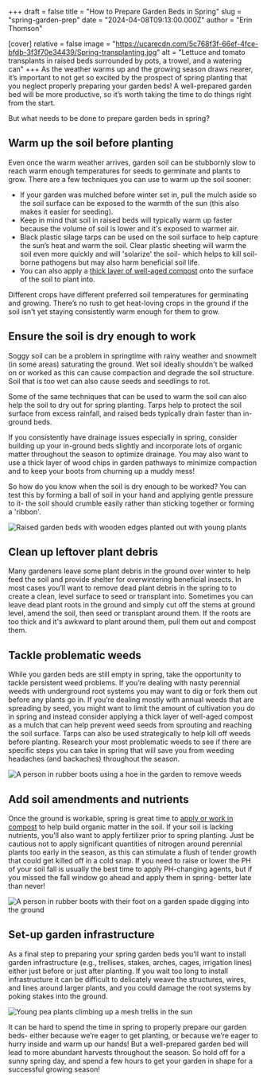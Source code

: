 +++
draft = false
title = "How to Prepare Garden Beds in Spring"
slug = "spring-garden-prep"
date = "2024-04-08T09:13:00.000Z"
author = "Erin Thomson"

[cover]
relative = false
image = "https://ucarecdn.com/5c768f3f-66ef-4fce-bfdb-3f3f70e34439/Spring-transplanting.jpg"
alt = "Lettuce and tomato transplants in raised beds surrounded by pots, a trowel, and a watering can"
+++
As the weather warms up and the growing season draws nearer, it’s important to not get so excited by the prospect of spring planting that you neglect properly preparing your garden beds! A well-prepared garden bed will be more productive, so it’s worth taking the time to do things right from the start.

But what needs to be done to prepare garden beds in spring?

## Warm up the soil before planting

Even once the warm weather arrives, garden soil can be stubbornly slow to reach warm enough temperatures for seeds to germinate and plants to grow. There are a few techniques you can use to warm up the soil sooner:

* If your garden was mulched before winter set in, pull the mulch aside so the soil surface can be exposed to the warmth of the sun (this also makes it easier for seeding). 
* Keep in mind that soil in raised beds will typically warm up faster because the volume of soil is lower and it's exposed to warmer air.
* Black plastic silage tarps can be used on the soil surface to help capture the sun’s heat and warm the soil. Clear plastic sheeting will warm the soil even more quickly and will 'solarize' the soil- which helps to kill soil-borne pathogens but may also harm beneficial soil life.
* You can also apply a [thick layer of well-aged compost](https://blog.planter.garden/posts/choose-garden-compost/) onto the surface of the soil to plant into. 

Different crops have different preferred soil temperatures for germinating and growing. There’s no rush to get heat-loving crops in the ground if the soil isn't yet staying consistently warm enough for them to grow.

## Ensure the soil is dry enough to work

Soggy soil can be a problem in springtime with rainy weather and snowmelt (in some areas) saturating the ground. Wet soil ideally shouldn't be walked on or worked as this can cause compaction and degrade the soil structure. Soil that is too wet can also cause seeds and seedlings to rot.

Some of the same techniques that can be used to warm the soil can also help the soil to dry out for spring planting. Tarps help to protect the soil surface from excess rainfall, and raised beds typically drain faster than in-ground beds. 

If you consistently have drainage issues especially in spring, consider building up your in-ground beds slightly and incorporate lots of organic matter throughout the season to optimize drainage. You may also want to use a thick layer of wood chips in garden pathways to minimize compaction and to keep your boots from churning up a muddy mess!

So how do you know when the soil is dry enough to be worked? You can test this by forming a ball of soil in your hand and applying gentle pressure to it- the soil should crumble easily rather than sticking together or forming a 'ribbon'.

![Raised garden beds with wooden edges planted out with young plants](https://ucarecdn.com/d5f1bfa4-f694-4354-8c9e-be0ab9a6eb0f/Raised-beds.jpg)

## Clean up leftover plant debris

Many gardeners leave some plant debris in the ground over winter to help feed the soil and provide shelter for overwintering beneficial insects. In most cases you’ll want to remove dead plant debris in the spring to to create a clean, level surface to seed or transplant into. Sometimes you can leave dead plant roots in the ground and simply cut off the stems at ground level, amend the soil, then seed or transplant around them. If the roots are too thick and it's awkward to plant around them, pull them out and compost them.

## Tackle problematic weeds

While you garden beds are still empty in spring, take the opportunity to tackle persistent weed problems. If you’re dealing with nasty perennial weeds with underground root systems you may want to dig or fork them out before any plants go in. If you’re dealing mostly with annual weeds that are spreading by seed, you might want to limit the amount of cultivation you do in spring and instead consider applying a thick layer of well-aged compost as a mulch that can help prevent weed seeds from sprouting and reaching the soil surface. Tarps can also be used strategically to help kill off weeds before planting. Research your most problematic weeds to see if there are specific steps you can take in spring that will save you from weeding headaches (and backaches) throughout the season.

![A person in rubber boots using a hoe in the garden to remove weeds](https://ucarecdn.com/0c3f5816-671e-4a6e-b942-946babeba758/Garden-weeding.jpg)

## Add soil amendments and nutrients

Once the ground is workable, spring is great time to [apply or work in compost](https://blog.planter.garden/posts/choose-garden-compost/) to help build organic matter in the soil. If your soil is lacking nutrients, you'll also want to apply fertilizer prior to spring planting. Just be cautious not to apply significant quantities of nitrogen around perennial plants too early in the season, as this can stimulate a flush of tender growth that could get killed off in a cold snap. If you need to raise or lower the PH of your soil fall is usually the best time to apply PH-changing agents, but if you missed the fall window go ahead and apply them in spring- better late than never!

![A person in rubber boots with their foot on a garden spade digging into the ground](https://ucarecdn.com/c4e736e2-a3f6-48a6-a8c7-f2a680ff93ea/Garden-digging.jpg)

## Set-up garden infrastructure

As a final step to preparing your spring garden beds you’ll want to install garden infrastructure (e.g., trellises, stakes, arches, cages, irrigation lines) either just before or just after planting. If you wait too long to install infrastructure it can be difficult to delicately weave the structures, wires, and lines around larger plants, and you could damage the root systems by poking stakes into the ground.

![](https://ucarecdn.com/a00874e0-4a24-4f84-b75d-10706829d33d/Pea-trellis.jpg "Young pea plants climbing up a mesh trellis in the sun")

It can be hard to spend the time in spring to properly prepare our garden beds- either because we’re eager to get planting, or because we’re eager to hurry inside and warm up our hands! But a well-prepared garden bed will lead to more abundant harvests throughout the season. So hold off for a sunny spring day, and spend a few hours to get your garden in shape for a successful growing season!
